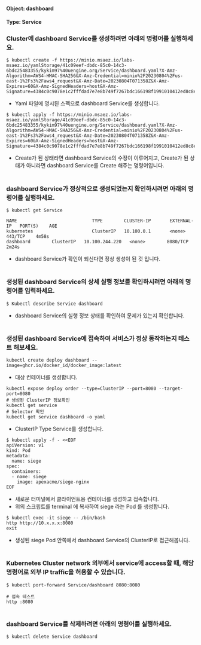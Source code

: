 
#### Object: dashboard
#### Type: Service

### Cluster에 dashboard Service를 생성하려면 아래의 명령어를 실행하세요.

```
$ kubectl create -f https://minio.msaez.io/labs-msaez.io/yamlStorage/41c09eef-dbdc-85c0-14c3-6bdc25483355/kykim97%40uengine.org/Service/dashboard.yaml?X-Amz-Algorithm=AWS4-HMAC-SHA256&X-Amz-Credential=minio%2F20230804%2Fus-east-1%2Fs3%2Faws4_request&X-Amz-Date=20230804T071358Z&X-Amz-Expires=60&X-Amz-SignedHeaders=host&X-Amz-Signature=4384c0c9078e1c2fffdad7e7e8b749f7267bdc166198f1991010412ed8c8e881
```
- Yaml 파일에 명시된 스펙으로 dashboard Service를 생성합니다.  

```
$ kubectl apply -f https://minio.msaez.io/labs-msaez.io/yamlStorage/41c09eef-dbdc-85c0-14c3-6bdc25483355/kykim97%40uengine.org/Service/dashboard.yaml?X-Amz-Algorithm=AWS4-HMAC-SHA256&X-Amz-Credential=minio%2F20230804%2Fus-east-1%2Fs3%2Faws4_request&X-Amz-Date=20230804T071358Z&X-Amz-Expires=60&X-Amz-SignedHeaders=host&X-Amz-Signature=4384c0c9078e1c2fffdad7e7e8b749f7267bdc166198f1991010412ed8c8e881
```
- Create가 된 상태라면 dashboard Service의 수정이 이루어지고, Create가 된 상태가 아니라면 dashboard Service를 Create 해주는 명령어입니다.
#

### dashboard Service가 정상적으로 생성되었는지 확인하시려면 아래의 명령어를 실행하세요.

```
$ kubectl get Service

NAME                            TYPE        CLUSTER-IP       EXTERNAL-IP   PORT(S)    AGE
kubernetes                      ClusterIP   10.100.0.1       <none>        443/TCP    4m58s
dashboard        ClusterIP   10.100.244.220   <none>        8080/TCP   2m24s

```
- dashboard Service가 확인이 되신다면 정상 생성이 된 것 입니다.
#

### 생성된 dashboard Service의 상세 실행 정보를 확인하시려면 아래의 명령어를 입력하세요.

```
$ Kubectl describe Service dashboard
```
- dashboard Service의 실행 정보 상태를 확인하여 문제가 있는지 확인합니다.
#

### 생성된 dashboard Service에 접속하여 서비스가 정상 동작하는지 테스트 해보세요.

```
kubectl create deploy dashboard --image=ghcr.io/docker_id/docker_image:latest
```
- 대상 컨테이너를 생성합니다.  

```
kubectl expose deploy order --type=ClusterIP --port=8080 --target-port=8080
# 생성된 ClusterIP 정보확인
kubectl get service 
# Selector 확인
kubectl get service dashboard -o yaml
```
- ClusterIP Type Service를 생성합니다.

```
$ kubectl apply -f - <<EOF
apiVersion: v1
kind: Pod
metadata:
  name: siege
spec:
  containers:
  - name: siege
    image: apexacme/siege-nginx
EOF
```
- 새로운 터미널에서 클라이언트용 컨테이너를 생성하고 접속합니다.
- 위의 스크립트를 terminal 에 복사하여 siege 라는 Pod 를 생성합니다.  

```
$ kubectl exec -it siege -- /bin/bash
http http://10.x.x.x:8080
exit
```
- 생성된 siege Pod 안쪽에서 dashboard Service의 ClusterIP로 접근해봅니다.
#

### Kubernetes Cluster network 외부에서 service에 access할 때, 해당 명령어로 외부 IP traffic을 허용할 수 있습니다.

```
$ kubectl port-forward Service/dashboard 8080:8080

# 접속 테스트
http :8080
```
#

### dashboard Service를 삭제하려면 아래의 명령어를 실행하세요.

```
$ kubectl delete Service dashboard
```
#


